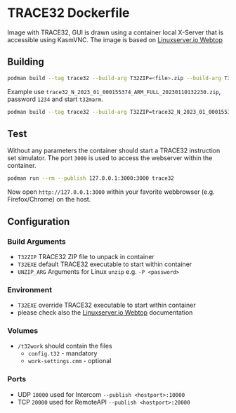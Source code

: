 # TRACE32 Dockerfile
Image with TRACE32, GUI is drawn using a container local X-Server that is accessible using KasmVNC.
The image is based on [Linuxserver.io Webtop](https://docs.linuxserver.io/images/docker-webtop)
## Building
```bash
podman build --tag trace32 --build-arg T32ZIP=<file>.zip --build-arg T32EXE=<executable>  .
```
Example use `trace32_N_2023_01_000155374_ARM_FULL_20230110132230.zip`, password `1234` and start `t32marm`.
```bash
podman build --tag trace32 --build-arg T32ZIP=trace32_N_2023_01_000155374_ARM_FULL_20230110132230.zip --build-arg UNZIP_ARG="-P 1234" --build-arg T32EXE=t32marm  .
```

## Test
Without any parameters the container should start a TRACE32 instruction set simulator. The port `3000` is used to access the webserver within the container.
```bash
podman run --rm --publish 127.0.0.1:3000:3000 trace32
```
Now open `http://127.0.0.1:3000` within your favorite webbrowser (e.g. Firefox/Chrome) on the host.

## Configuration
### Build Arguments
- `T32ZIP` TRACE32 ZIP file to unpack in container
- `T32EXE` default TRACE32 executable to start within container
- `UNZIP_ARG` Arguments for Linux `unzip` e.g. `-P <password>`
### Environment
- `T32EXE` override TRACE32 executable to start within container
- please check also the [Linuxserver.io Webtop](https://docs.linuxserver.io/images/docker-webtop) documentation
### Volumes
- `/t32work` should contain the files
  - `config.t32` - mandatory
  - `work-settings.cmm` - optional
### Ports
- UDP `10000` used for Intercom `--publish <hostport>:10000`
- TCP `20000` used for RemoteAPI `--publish <hostport>:20000`
